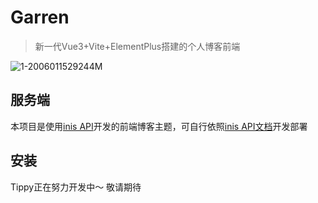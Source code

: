 # Garren

> 新一代Vue3+Vite+ElementPlus搭建的个人博客前端

![1-2006011529244M](http://static.tippy.icu/blogImg/1-2006011529244M.jpg)

## 服务端

本项目是使用[inis API](https://inis.cc)开发的前端博客主题，可自行依照[inis API文档](https://docs.inis.cc/#/)开发部署

## 安装

Tippy正在努力开发中～ 敬请期待